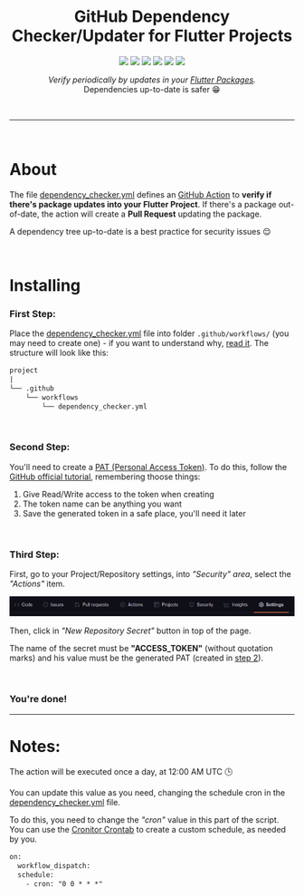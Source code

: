 <h1 align="center">GitHub Dependency Checker/Updater for Flutter Projects</h1>

<p align="center">

<img src="https://img.shields.io/badge/made%20by-TaylorHo-blue.svg" >

<img src="https://badges.frapsoft.com/os/v1/open-source.svg?v=103" >

<img src="https://img.shields.io/github/stars/TaylorHo/flutter-package-update-checker.svg?style=flat">

<img src="https://img.shields.io/github/languages/top/TaylorHo/flutter-package-update-checker.svg">

<img src="https://img.shields.io/github/issues/TaylorHo/flutter-package-update-checker.svg">

<img src="https://img.shields.io/badge/PRs-welcome-brightgreen.svg?style=flat">
</p>

<p align="center">
  <i>Verify periodically by updates in your <a href="https://pub.dev/">Flutter Packages</a>.</i><br/>
  Dependencies up-to-date is safer 😁
</p>

&nbsp;

---
&nbsp;
# About

The file [dependency_checker.yml](https://github.com/TaylorHo/flutter-package-update-checker/blob/main/dependency_checker.yml) defines an [GitHub Action](https://github.com/features/actions) to **verify if there's package updates into your Flutter Project**.
If there's a package out-of-date, the action will create a **Pull Request** updating the package.

A dependency tree up-to-date is a best practice for security issues 😌

&nbsp;
# Installing

### First Step:
Place the [dependency_checker.yml](https://github.com/TaylorHo/flutter-package-update-checker/blob/main/dependency_checker.yml) file into folder ```.github/workflows/``` (you may need to create one) - if you want to understand why, [read it](https://docs.github.com/en/actions/using-workflows).
The structure will look like this:

```
project
|
└── .github
    └── workflows
        └── dependency_checker.yml
```

&nbsp;
### Second Step:

You'll need to create a [PAT (Personal Access Token)](https://docs.github.com/en/authentication/keeping-your-account-and-data-secure/creating-a-personal-access-token). To do this, follow the [GitHub official tutorial](https://docs.github.com/en/authentication/keeping-your-account-and-data-secure/creating-a-personal-access-token), remembering thoose things:

1. Give Read/Write access to the token when creating
2. The token name can be anything you want
3. Save the generated token in a safe place, you'll need it later

&nbsp;
### Third Step:

First, go to your Project/Repository settings, into *"Security" area*, select the *"Actions"* item.

<p align="center">
  <img src="https://raw.githubusercontent.com/TaylorHo/flutter-package-update-checker/main/images/settings.png" alt="Repository Settings">
</p>

Then, click in *"New Repository Secret"* button in top of the page.

The name of the secret must be **"ACCESS_TOKEN"** (without quotation marks) and his value must be the generated PAT (created in [step 2](#second-step)).

&nbsp;
&nbsp;
### You're done!

---

# Notes:

The action will be executed once a day, at 12:00 AM UTC 🕒

You can update this value as you need, changing the schedule cron in the [dependency_checker.yml](https://github.com/TaylorHo/flutter-package-update-checker/blob/main/dependency_checker.yml) file.

To do this, you need to change the *"cron"* value in this part of the script. You can use the [Cronitor Crontab](https://crontab.guru/) to create a custom schedule, as needed by you.
```
on:
  workflow_dispatch:
  schedule:
    - cron: "0 0 * * *"
```